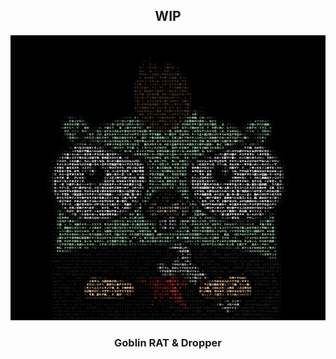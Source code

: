 
<h2 align="center">WIP</h2>

<!-- <p align="center"> -->


  <!-- <a href="#"><img alt="Goblin" src="https://raw.githubusercontent.com/MYavuzYAGIS/Goblin/main/.github/images/logo.png" height="400" /></a> -->
<!-- </p> -->

![](/logo/GoblinKana.png)


<h3 align="center"><b>Goblin RAT & Dropper</b></h3>

